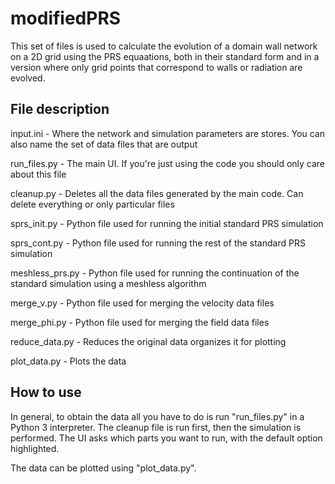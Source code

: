 # modifiedPRS

This set of files is used to calculate the evolution of a domain wall network on a 2D grid using the PRS equaations, both in their standard form and in a version where only grid points that correspond to walls or radiation are evolved.

## File description

input.ini - Where the network and simulation parameters are stores. You can also name the set of data files that are output

run_files.py - The main UI. If you're just using the code you should only care about this file

cleanup.py - Deletes all the data files generated by the main code. Can delete everything or only particular files

sprs_init.py - Python file used for running the initial standard PRS simulation

sprs_cont.py - Python file used for running the rest of the standard PRS simulation

meshless_prs.py - Python file used for running the continuation of the standard simulation using a meshless algorithm

merge_v.py - Python file used for merging the velocity data files

merge_phi.py - Python file used for merging the field data files

reduce_data.py - Reduces the original data organizes it for plotting

plot_data.py - Plots the data

## How to use

In general, to obtain the data all you have to do is run "run_files.py" in a Python 3 interpreter. The cleanup file is run first, then the simulation is performed. The UI asks which parts you want to run, with the default option highlighted.

The data can be plotted using "plot_data.py".
